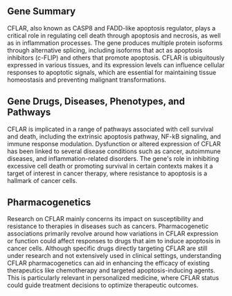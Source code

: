 ## Gene Summary
CFLAR, also known as CASP8 and FADD-like apoptosis regulator, plays a critical role in regulating cell death through apoptosis and necrosis, as well as in inflammation processes. The gene produces multiple protein isoforms through alternative splicing, including isoforms that act as apoptosis inhibitors (c-FLIP) and others that promote apoptosis. CFLAR is ubiquitously expressed in various tissues, and its expression levels can influence cellular responses to apoptotic signals, which are essential for maintaining tissue homeostasis and preventing malignant transformations.

## Gene Drugs, Diseases, Phenotypes, and Pathways
CFLAR is implicated in a range of pathways associated with cell survival and death, including the extrinsic apoptosis pathway, NF-kB signaling, and immune response modulation. Dysfunction or altered expression of CFLAR has been linked to several disease conditions such as cancer, autoimmune diseases, and inflammation-related disorders. The gene's role in inhibiting excessive cell death or promoting survival in certain contexts makes it a target of interest in cancer therapy, where resistance to apoptosis is a hallmark of cancer cells.

## Pharmacogenetics
Research on CFLAR mainly concerns its impact on susceptibility and resistance to therapies in diseases such as cancers. Pharmacogenetic associations primarily revolve around how variations in CFLAR expression or function could affect responses to drugs that aim to induce apoptosis in cancer cells. Although specific drugs directly targeting CFLAR are still under research and not extensively used in clinical settings, understanding CFLAR pharmacogenetics can aid in enhancing the efficacy of existing therapeutics like chemotherapy and targeted apoptosis-inducing agents. This is particularly relevant in personalized medicine, where CFLAR status could guide treatment decisions to optimize therapeutic outcomes.